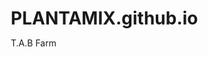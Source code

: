 # PLANTAMIX.github.io
T.A.B Farm
<!DOCTYPE html>
<html lang="es">
<head>
    <meta charset="UTF-8">
    <meta name="viewport" content="width=device-width, initial-scale=1.0">
    <title>PLANTAMIX - Catálogo de Plantas</title>
    <link href="https://cdnjs.cloudflare.com/ajax/libs/font-awesome/6.0.0/css/all.min.css" rel="stylesheet">
    <style>
        * {
            margin: 0;
            padding: 0;
            box-sizing: border-box;
        }

        body {
            font-family: 'Segoe UI', Tahoma, Geneva, Verdana, sans-serif;
            background: linear-gradient(135deg, #667eea 0%, #764ba2 100%);
            min-height: 100vh;
        }

        .container {
            max-width: 1400px;
            margin: 0 auto;
            padding: 20px;
        }

        .header {
            background: rgba(255, 255, 255, 0.95);
            backdrop-filter: blur(10px);
            border-radius: 20px;
            padding: 20px;
            margin-bottom: 30px;
            box-shadow: 0 8px 32px rgba(0, 0, 0, 0.1);
            text-align: center;
            position: relative;
        }

        .logo-container {
            margin-bottom: 15px;
        }

        .company-logo {
            width: 80px;
            height: 80px;
            border-radius: 50%;
            object-fit: cover;
            border: 4px solid #2d5a27;
            margin-bottom: 10px;
            cursor: pointer;
            transition: transform 0.3s ease;
        }

        .company-logo:hover {
            transform: scale(1.05);
        }

        .logo-edit-btn {
            position: absolute;
            top: 20px;
            right: 20px;
            background: #4CAF50;
            color: white;
            border: none;
            padding: 8px 12px;
            border-radius: 20px;
            cursor: pointer;
            font-size: 0.9rem;
        }

        .header h1 {
            color: #2d5a27;
            font-size: 2.5rem;
            margin-bottom: 10px;
            display: flex;
            align-items: center;
            justify-content: center;
            gap: 10px;
        }

        .header p {
            color: #666;
            font-size: 1.1rem;
        }

        .search-filter-bar {
            background: rgba(255, 255, 255, 0.95);
            backdrop-filter: blur(10px);
            border-radius: 15px;
            padding: 20px;
            margin-bottom: 30px;
            box-shadow: 0 4px 15px rgba(0, 0, 0, 0.1);
            display: grid;
            grid-template-columns: 2fr 1fr 1fr 1fr;
            gap: 15px;
            align-items: end;
        }

        .search-input {
            padding: 12px 15px;
            border: 2px solid #ddd;
            border-radius: 25px;
            font-size: 1rem;
            outline: none;
            transition: border-color 0.3s ease;
        }

        .search-input:focus {
            border-color: #4CAF50;
        }

        .filter-select {
            padding: 12px 15px;
            border: 2px solid #ddd;
            border-radius: 10px;
            font-size: 1rem;
            outline: none;
            background: white;
        }

        .results-count {
            color: #666;
            font-size: 1rem;
            display: flex;
            align-items: center;
            gap: 5px;
        }

        .admin-panel {
            background: rgba(255, 255, 255, 0.95);
            backdrop-filter: blur(10px);
            border-radius: 15px;
            padding: 20px;
            margin-bottom: 30px;
            box-shadow: 0 4px 15px rgba(0, 0, 0, 0.1);
        }

        .admin-toggle {
            background: #4CAF50;
            color: white;
            border: none;
            padding: 12px 24px;
            border-radius: 25px;
            cursor: pointer;
            font-size: 1rem;
            transition: all 0.3s ease;
            margin-bottom: 20px;
        }

        .admin-toggle:hover {
            background: #45a049;
            transform: translateY(-2px);
        }

        .admin-controls {
            display: none;
            grid-template-columns: repeat(auto-fit, minmax(280px, 1fr));
            gap: 20px;
            margin-top: 20px;
        }

        .admin-controls.show {
            display: grid;
        }

        .form-section {
            background: #f9f9f9;
            padding: 20px;
            border-radius: 10px;
            border: 2px solid #e0e0e0;
        }

        .form-section h3 {
            color: #2d5a27;
            margin-bottom: 15px;
            display: flex;
            align-items: center;
            gap: 10px;
        }

        .control-group {
            display: flex;
            flex-direction: column;
            gap: 8px;
            margin-bottom: 15px;
        }

        .control-group label {
            font-weight: bold;
            color: #2d5a27;
        }

        .control-group input, .control-group textarea, .control-group select {
            padding: 12px;
            border: 2px solid #ddd;
            border-radius: 8px;
            font-size: 1rem;
            transition: border-color 0.3s ease;
        }

        .control-group input:focus, .control-group textarea:focus {
            outline: none;
            border-color: #4CAF50;
        }

        .control-group textarea {
            resize: vertical;
            min-height: 80px;
        }

        .image-preview {
            width: 100%;
            max-width: 200px;
            height: 150px;
            object-fit: cover;
            border-radius: 10px;
            margin-top: 10px;
            border: 2px solid #ddd;
        }

        .btn {
            background: #4CAF50;
            color: white;
            border: none;
            padding: 12px 24px;
            border-radius: 8px;
            cursor: pointer;
            font-size: 1rem;
            transition: all 0.3s ease;
            display: inline-flex;
            align-items: center;
            gap: 8px;
        }

        .btn:hover {
            background: #45a049;
            transform: translateY(-1px);
        }

        .btn-danger {
            background: #f44336;
        }

        .btn-danger:hover {
            background: #da190b;
        }

        .btn-secondary {
            background: #2196F3;
        }

        .btn-secondary:hover {
            background: #1976D2;
        }

        .products-grid {
            display: grid;
            grid-template-columns: repeat(auto-fit, minmax(350px, 1fr));
            gap: 25px;
            margin-bottom: 30px;
        }

        .product-card {
            background: rgba(255, 255, 255, 0.95);
            backdrop-filter: blur(10px);
            border-radius: 20px;
            overflow: hidden;
            box-shadow: 0 8px 25px rgba(0, 0, 0, 0.15);
            transition: all 0.3s ease;
            position: relative;
        }

        .product-card:hover {
            transform: translateY(-10px);
            box-shadow: 0 15px 40px rgba(0, 0, 0, 0.2);
        }

        .product-card.disabled {
            opacity: 0.6;
            filter: grayscale(50%);
        }

        .product-image {
            width: 100%;
            height: 250px;
            object-fit: cover;
            transition: transform 0.3s ease;
        }

        .product-card:hover .product-image {
            transform: scale(1.05);
        }

        .product-info {
            padding: 20px;
        }

        .product-header {
            display: flex;
            justify-content: space-between;
            align-items: flex-start;
            margin-bottom: 15px;
        }

        .product-name {
            font-size: 1.4rem;
            font-weight: bold;
            color: #2d5a27;
            flex: 1;
        }

        .scientific-name {
            font-size: 0.9rem;
            font-style: italic;
            color: #666;
            margin-bottom: 10px;
        }

        .product-description {
            color: #666;
            margin-bottom: 15px;
            line-height: 1.5;
        }

        .technical-specs {
            background: #f8f9fa;
            padding: 15px;
            border-radius: 10px;
            margin: 15px 0;
            font-size: 0.9rem;
        }

        .technical-specs h4 {
            color: #2d5a27;
            margin-bottom: 10px;
            display: flex;
            align-items: center;
            gap: 8px;
        }

        .spec-grid {
            display: grid;
            grid-template-columns: 1fr 1fr;
            gap: 8px;
        }

        .spec-item {
            display: flex;
            justify-content: space-between;
            padding: 5px 0;
            border-bottom: 1px solid #eee;
        }

        .spec-label {
            font-weight: bold;
            color: #555;
        }

        .spec-value {
            color: #777;
        }

        .care-tags {
            display: flex;
            flex-wrap: wrap;
            gap: 5px;
            margin: 15px 0;
        }

        .care-tag {
            background: #e8f5e8;
            color: #2d5a27;
            padding: 4px 12px;
            border-radius: 15px;
            font-size: 0.8rem;
            border: 1px solid #c8e6c9;
        }

        .product-price {
            font-size: 1.5rem;
            font-weight: bold;
            color: #4CAF50;
            margin-bottom: 15px;
        }

        .product-status {
            position: absolute;
            top: 15px;
            right: 15px;
            padding: 5px 12px;
            border-radius: 15px;
            font-size: 0.9rem;
            font-weight: bold;
        }

        .status-available {
            background: #4CAF50;
            color: white;
        }

        .status-unavailable {
            background: #f44336;
            color: white;
        }

        .product-actions {
            display: grid;
            grid-template-columns: 1fr 1fr auto;
            gap: 10px;
            align-items: center;
        }

        .add-to-cart {
            background: linear-gradient(45deg, #4CAF50, #45a049);
            color: white;
            border: none;
            padding: 12px;
            border-radius: 10px;
            cursor: pointer;
            font-size: 1rem;
            font-weight: bold;
            transition: all 0.3s ease;
        }

        .add-to-cart:hover {
            transform: translateY(-2px);
            box-shadow: 0 5px 15px rgba(76, 175, 80, 0.4);
        }

        .add-to-cart:disabled {
            background: #ccc;
            cursor: not-allowed;
            transform: none;
            box-shadow: none;
        }

        .view-details {
            background: #2196F3;
            color: white;
            border: none;
            padding: 8px 12px;
            border-radius: 8px;
            cursor: pointer;
            font-size: 0.9rem;
        }

        .edit-product {
            background: #FF9800;
            color: white;
            border: none;
            padding: 8px;
            border-radius: 8px;
            cursor: pointer;
            font-size: 0.9rem;
        }

        .cart-floating {
            position: fixed;
            bottom: 20px;
            right: 20px;
            background: #25D366;
            color: white;
            border: none;
            padding: 15px;
            border-radius: 50%;
            cursor: pointer;
            font-size: 1.5rem;
            box-shadow: 0 4px 15px rgba(37, 211, 102, 0.4);
            transition: all 0.3s ease;
            z-index: 1000;
        }

        .cart-floating:hover {
            transform: scale(1.1);
            box-shadow: 0 6px 20px rgba(37, 211, 102, 0.6);
        }

        .share-qr-btn {
            position: fixed;
            bottom: 90px;
            right: 20px;
            background: #FF6B35;
            color: white;
            border: none;
            padding: 12px;
            border-radius: 50%;
            cursor: pointer;
            font-size: 1.2rem;
            box-shadow: 0 4px 15px rgba(255, 107, 53, 0.4);
            transition: all 0.3s ease;
            z-index: 1000;
        }

        .share-qr-btn:hover {
            transform: scale(1.1);
            box-shadow: 0 6px 20px rgba(255, 107, 53, 0.6);
        }

        .cart-count {
            position: absolute;
            top: -5px;
            right: -5px;
            background: #f44336;
            color: white;
            border-radius: 50%;
            width: 25px;
            height: 25px;
            display: flex;
            align-items: center;
            justify-content: center;
            font-size: 0.8rem;
            font-weight: bold;
        }

        .cart-modal {
            display: none;
            position: fixed;
            z-index: 2000;
            left: 0;
            top: 0;
            width: 100%;
            height: 100%;
            background-color: rgba(0,0,0,0.5);
            backdrop-filter: blur(5px);
        }

        .cart-modal-content {
            background-color: white;
            margin: 2% auto;
            padding: 0;
            border-radius: 20px;
            width: 95%;
            max-width: 800px;
            max-height: 90vh;
            overflow: hidden;
            position: relative;
            display: flex;
            flex-direction: column;
        }

        .cart-modal-header {
            background: linear-gradient(135deg, #4CAF50, #45a049);
            color: white;
            padding: 20px;
            display: flex;
            justify-content: space-between;
            align-items: center;
        }

        .cart-modal-header h2 {
            margin: 0;
            display: flex;
            align-items: center;
            gap: 10px;
        }

        .cart-modal-body {
            flex: 1;
            overflow-y: auto;
            padding: 20px;
        }

        .cart-items {
            max-height: 300px;
            overflow-y: auto;
            margin-bottom: 20px;
        }

        .cart-item {
            display: flex;
            align-items: center;
            gap: 15px;
            padding: 15px;
            border: 1px solid #eee;
            border-radius: 10px;
            margin-bottom: 10px;
            background: #fafafa;
        }

        .cart-item-image {
            width: 60px;
            height: 60px;
            object-fit: cover;
            border-radius: 8px;
        }

        .cart-item-info {
            flex: 1;
        }

        .cart-item-info h4 {
            margin: 0 0 5px 0;
            color: #2d5a27;
        }

        .cart-item-price {
            color: #666;
            margin: 0;
            font-size: 0.9rem;
        }

        .quantity-controls {
            display: flex;
            align-items: center;
            gap: 10px;
            margin-top: 5px;
        }

        .quantity-controls button {
            background: #4CAF50;
            color: white;
            border: none;
            width: 30px;
            height: 30px;
            border-radius: 50%;
            cursor: pointer;
            display: flex;
            align-items: center;
            justify-content: center;
            font-weight: bold;
        }

        .quantity {
            background: white;
            border: 1px solid #ddd;
            padding: 5px 15px;
            border-radius: 5px;
            min-width: 40px;
            text-align: center;
        }

        .cart-item-subtotal {
            display: flex;
            flex-direction: column;
            align-items: center;
            gap: 10px;
            font-weight: bold;
            color: #4CAF50;
        }

        .remove-item {
            background: #f44336;
            color: white;
            border: none;
            padding: 5px 8px;
            border-radius: 5px;
            cursor: pointer;
            font-size: 0.8rem;
        }

        .cart-summary {
            background: #f0f8ff;
            padding: 20px;
            border-radius: 10px;
            margin: 20px 0;
            border: 2px solid #4CAF50;
        }

        .cart-total {
            font-size: 1.5rem;
            font-weight: bold;
            color: #4CAF50;
            text-align: center;
            margin-bottom: 15px;
        }

        .cart-message-area {
            margin: 20px 0;
        }

        .cart-message-area label {
            font-weight: bold;
            color: #2d5a27;
            display: block;
            margin-bottom: 10px;
        }

        .cart-message {
            width: 100%;
            height: 200px;
            padding: 15px;
            border: 2px solid #ddd;
            border-radius: 10px;
            font-family: monospace;
            font-size: 0.9rem;
            resize: vertical;
            background: #f9f9f9;
        }

        .cart-actions {
            display: grid;
            grid-template-columns: 1fr 1fr;
            gap: 15px;
            margin-top: 20px;
        }

        .cart-btn {
            padding: 15px 20px;
            border: none;
            border-radius: 10px;
            cursor: pointer;
            font-size: 1.1rem;
            font-weight: bold;
            transition: all 0.3s ease;
            display: flex;
            align-items: center;
            justify-content: center;
            gap: 10px;
        }

        .cart-btn-copy {
            background: #2196F3;
            color: white;
        }

        .cart-btn-copy:hover {
            background: #1976D2;
            transform: translateY(-2px);
        }

        .cart-btn-whatsapp {
            background: #25D366;
            color: white;
        }

        .cart-btn-whatsapp:hover {
            background: #128C7E;
            transform: translateY(-2px);
        }

        .cart-btn-clear {
            background: #f44336;
            color: white;
            grid-column: span 2;
        }

        .cart-btn-clear:hover {
            background: #d32f2f;
        }

        .qr-modal {
            display: none;
            position: fixed;
            z-index: 2001;
            left: 0;
            top: 0;
            width: 100%;
            height: 100%;
            background-color: rgba(0,0,0,0.5);
            backdrop-filter: blur(5px);
        }

        .qr-modal-content {
            background-color: white;
            margin: 10% auto;
            padding: 30px;
            border-radius: 20px;
            width: 90%;
            max-width: 400px;
            text-align: center;
            position: relative;
        }

        .qr-image {
            width: 200px;
            height: 200px;
            border: 3px solid #4CAF50;
            border-radius: 10px;
            margin: 20px 0;
        }

        .qr-url-input {
            width: 100%;
            padding: 10px;
            border: 1px solid #ddd;
            border-radius: 5px;
            margin: 10px 0;
            font-size: 0.9rem;
        }

        .notification {
            position: fixed;
            top: 20px;
            right: 20px;
            padding: 15px 20px;
            border-radius: 10px;
            color: white;
            font-weight: bold;
            z-index: 3000;
            transform: translateX(400px);
            transition: transform 0.3s ease;
            box-shadow: 0 4px 15px rgba(0,0,0,0.2);
        }

        .notification.show {
            transform: translateX(0);
        }

        .notification.success {
            background: #4CAF50;
        }

        .notification.error {
            background: #f44336;
        }

        .notification.info {
            background: #2196F3;
        }

        .chatbot-toggle {
            position: fixed;
            bottom: 20px;
            left: 20px;
            background: #2196F3;
            color: white;
            border: none;
            padding: 15px;
            border-radius: 50%;
            cursor: pointer;
            font-size: 1.5rem;
            box-shadow: 0 4px 15px rgba(33, 150, 243, 0.4);
            transition: all 0.3s ease;
            z-index: 1000;
        }

        .chatbot-toggle:hover {
            transform: scale(1.1);
            box-shadow: 0 6px 20px rgba(33, 150, 243, 0.6);
        }

        .chatbot {
            position: fixed;
            bottom: 90px;
            left: 20px;
            width: 400px;
            height: 500px;
            background: white;
            border-radius: 15px;
            box-shadow: 0 10px 30px rgba(0, 0, 0, 0.2);
            display: none;
            flex-direction: column;
            z-index: 999;
        }

        .chatbot.show {
            display: flex;
        }

        .chatbot-header {
            background: #2196F3;
            color: white;
            padding: 15px;
            border-radius: 15px 15px 0 0;
            font-weight: bold;
        }

        .chatbot-messages {
            flex: 1;
            padding: 15px;
            overflow-y: auto;
            display: flex;
            flex-direction: column;
            gap: 10px;
        }

        .message {
            padding: 10px 15px;
            border-radius: 18px;
            max-width: 80%;
            word-wrap: break-word;
        }

        .message.bot {
            background: #f1f1f1;
            align-self: flex-start;
        }

        .message.user {
            background: #2196F3;
            color: white;
            align-self: flex-end;
        }

        .chatbot-input {
            padding: 15px;
            border-top: 1px solid #eee;
            display: flex;
            gap: 10px;
        }

        .chatbot-input input {
            flex: 1;
            padding: 10px;
            border: 1px solid #ddd;
            border-radius: 20px;
            outline: none;
        }

        .chatbot-input button {
            background: #2196F3;
            color: white;
            border: none;
            padding: 10px 15px;
            border-radius: 20px;
            cursor: pointer;
        }

        .faq-buttons {
            padding: 10px 15px;
            border-top: 1px solid #eee;
            display: flex;
            flex-wrap: wrap;
            gap: 5px;
        }

        .faq-btn {
            background: #e3f2fd;
            color: #2196F3;
            border: 1px solid #2196F3;
            padding: 5px 10px;
            border-radius: 15px;
            cursor: pointer;
            font-size: 0.8rem;
            transition: all 0.3s ease;
        }

        .faq-btn:hover {
            background: #2196F3;
            color: white;
        }

        .modal {
            display: none;
            position: fixed;
            z-index: 2000;
            left: 0;
            top: 0;
            width: 100%;
            height: 100%;
            background-color: rgba(0,0,0,0.5);
            backdrop-filter: blur(5px);
        }

        .modal-content {
            background-color: white;
            margin: 5% auto;
            padding: 30px;
            border-radius: 20px;
            width: 90%;
            max-width: 600px;
            max-height: 80vh;
            overflow-y: auto;
            position: relative;
        }

        .close {
            position: absolute;
            right: 20px;
            top: 20px;
            color: #aaa;
            font-size: 28px;
            font-weight: bold;
            cursor: pointer;
        }

        .close:hover {
            color: #000;
        }

        .pagination {
            display: flex;
            justify-content: center;
            align-items: center;
            gap: 10px;
            margin: 30px 0;
        }

        .pagination button {
            background: #4CAF50;
            color: white;
            border: none;
            padding: 10px 15px;
            border-radius: 8px;
            cursor: pointer;
            transition: all 0.3s ease;
        }

        .pagination button:hover:not(:disabled) {
            background: #45a049;
        }

        .pagination button:disabled {
            background: #ccc;
            cursor: not-allowed;
        }

        .pagination .current-page {
            background: #2196F3;
            font-weight: bold;
        }

        @media (max-width: 768px) {
            .container {
                padding: 10px;
            }

            .header h1 {
                font-size: 2rem;
            }

            .search-filter-bar {
                grid-template-columns: 1fr;
                gap: 10px;
            }

            .products-grid {
                grid-template-columns: 1fr;
                gap: 20px;
            }

            .admin-controls {
                grid-template-columns: 1fr;
            }

            .chatbot {
                width: calc(100vw - 40px);
                height: 450px;
            }

            .product-actions {
                grid-template-columns: 1fr;
                gap: 8px;
            }

            .spec-grid {
                grid-template-columns: 1fr;
            }
        }
    </style>
</head>
<body>
    <div class="container">
        <header class="header">
            <button class="logo-edit-btn" onclick="openLogoEditor()">
                <i class="fas fa-edit"></i> Cambiar Logo
            </button>
            <div class="logo-container">
                <img src="https://images.unsplash.com/photo-1416879595882-3373a0480b5b?w=80&h=80&fit=crop&crop=center" 
                     alt="Logo" class="company-logo" id="companyLogo">
            </div>
            <h1 id="companyName">PLANTAMIX</h1>
            <p id="companyTagline">T.A.P Farm</p>
        </header>

        <!-- Barra de búsqueda y filtros -->
        <div class="search-filter-bar">
            <div class="control-group">
                <input type="text" id="searchInput" class="search-input" 
                       placeholder="🔍 Buscar plantas por nombre, especie o cuidados..." 
                       oninput="searchProducts()">
            </div>
            <div class="control-group">
                <select id="categoryFilter" class="filter-select" onchange="searchProducts()">
                    <option value="">Todas las categorías</option>
                    <option value="interior">Interior</option>
                    <option value="exterior">Exterior</option>
                    <option value="colgante">Colgante</option>
                    <option value="suculenta">Suculenta</option>
                    <option value="tropical">Tropical</option>
                    <option value="aromatica">Aromática</option>
                </select>
            </div>
            <div class="control-group">
                <select id="difficultyFilter" class="filter-select" onchange="searchProducts()">
                    <option value="">
